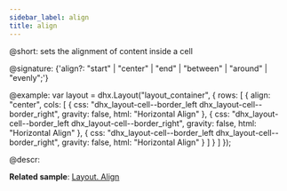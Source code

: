 ```yaml
---
sidebar_label: align
title: align
---          
```


@short: sets the alignment of content inside a cell

@signature: {'align?: "start" | "center" | "end" | "between" | "around" | "evenly";'}

@example:
var layout = dhx.Layout("layout_container", {
   rows: [
        {
            align: "center",
            cols: [
                {
                    css: "dhx_layout-cell--border_left dhx_layout-cell--border_right",
                    gravity: false,
                    html: "Horizontal Align"
                },
                {
                    css: "dhx_layout-cell--border_left dhx_layout-cell--border_right",
                    gravity: false,
                    html: "Horizontal Align"
                },
                {
                    css: "dhx_layout-cell--border_left dhx_layout-cell--border_right",
                    gravity: false,
                    html: "Horizontal Align"
                }
            ]
      	}
	]
});

@descr: 

**Related sample**: [Layout. Align](https://snippet.dhtmlx.com/4w1033c9)

[comment]: # (@related: layout/init.md#initialize-layout)
